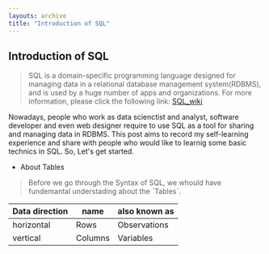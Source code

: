 ```yaml
---
layouts: archive
title: "Introduction of SQL"
---
```

## Introduction of SQL
> SQL is a  domain-specific programming language designed for managing data in a relational database management system(RDBMS), and is used by a huge number of apps and organizations. For more information, please click the following link: [SQL_wiki](https://en.wikipedia.org/wiki/SQL "Title")

Nowadays, people who work as data scienctist and analyst, software developer and even web designer require to use SQL as a tool for sharing and managing data in RDBMS. This post aims to record my self-learning experience and share with people who would like to learnig some basic technics in SQL. So, Let's get started.

* About Tables

> Before we go through the Syntax of SQL, we whould have fundemantal understading about the ˋTablesˋ.

| Data direction | name | also known as |
| -------------- | ---- | ------------- |
| horizontal     | Rows | Observations  |
| vertical       | Columns | Variables  |
